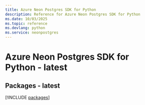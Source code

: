 ```yaml
---
title: Azure Neon Postgres SDK for Python
description: Reference for Azure Neon Postgres SDK for Python
ms.date: 10/03/2025
ms.topic: reference
ms.devlang: python
ms.service: neonpostgres
---
```

# Azure Neon Postgres SDK for Python - latest
## Packages - latest
[!INCLUDE [packages](neon-postgres-index.md)]